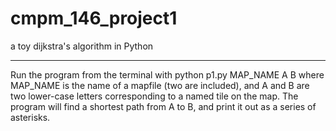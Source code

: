 # cmpm_146_project1
a toy dijkstra's algorithm in Python

---

Run the program from the terminal with 
python p1.py MAP_NAME A B
where MAP_NAME is the name of a mapfile (two are included), and A and B are two lower-case letters  corresponding to a named tile on the map.
The program will find a shortest path from A to B, and print it out as a series of asterisks.

